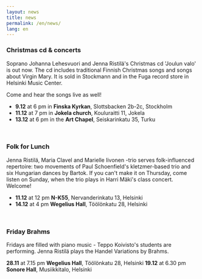 ```yaml
---
layout: news
title: news
permalink: /en/news/
lang: en
---
```


<!--<h1>{{ page.title }}</h1>-->
<!--<img src="/images/jenna3.jpg" width="300px" alt="Jenna Ristilä" style="float: right; margin-left: 50px; margin-top: 25px;  ">-->


### Christmas cd & concerts

Soprano Johanna Lehesvuori and Jenna Ristilä's Christmas cd 'Joulun valo' is out now. The cd includes traditional Finnish Christmas songs and songs about Virgin Mary. It is sold in Stockmann and in the Fuga record store in Helsinki Music Center.

Come and hear the songs live as well!

- __9.12__ at 6 pm in __Finska Kyrkan__, Slottsbacken 2b-2c, Stockholm
- __11.12__ at 7 pm in __Jokela church__, Kouluraitti 11, Jokela
- __13.12__ at 6 pm in the __Art Chapel__, Seiskarinkatu 35, Turku 
<!--<http://www.taidekappeli.fi>-->
<!--[www.taidekappeli.fi](http://www.taidekappeli.fi){:target="_blank"}  foo-->

<br/>


### Folk for Lunch

Jenna Ristilä, Maria Clavel and Marielle Iivonen -trio serves folk-influenced repertoire: two movements of Paul Schoenfield's kletzmer-based trio and six Hungarian dances by Bartok. If you can't make it on Thursday, come listen on Sunday, when the trio plays in Harri Mäki's class concert. Welcome!

- __11.12__ at 12 pm __N-K55__, Nervanderinkatu 13, Helsinki
- __14.12__ at 4 pm __Wegelius Hall__, Töölönkatu 28, Helsinki

<br/>

### Friday Brahms

Fridays are filled with piano music - Teppo Koivisto's students are performing. Jenna Ristilä plays the Handel Variations by Brahms.

__28.11__ at 7.15 pm __Wegelius Hall__, Töölönkatu 28, Helsinki
__19.12__ at 6.30 pm __Sonore Hall__, Musiikkitalo, Helsinki

